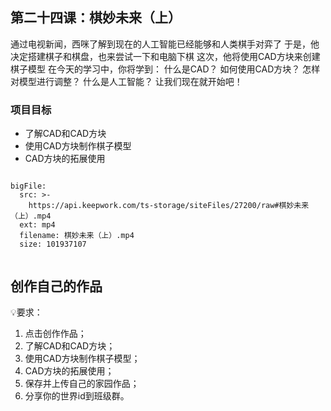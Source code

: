 <script>  window.global.courseIdentity = 'papa_planet-25' </script>
<script src="https://qiniu-public.keepwork.com/videoProcessEvent.js"></script>

## 第二十四课：棋妙未来（上）
通过电视新闻，西咪了解到现在的人工智能已经能够和人类棋手对弈了
于是，他决定搭建棋子和棋盘，也来尝试一下和电脑下棋
这次，他将使用CAD方块来创建棋子模型
在今天的学习中，你将学到：
什么是CAD？
如何使用CAD方块？
怎样对模型进行调整？
什么是人工智能？
让我们现在就开始吧！


### 项目目标
  - 了解CAD和CAD方块
  - 使用CAD方块制作棋子模型
  - CAD方块的拓展使用
  


```@BigFile

bigFile:
  src: >-
    https://api.keepwork.com/ts-storage/siteFiles/27200/raw#棋妙未来（上）.mp4
  ext: mp4
  filename: 棋妙未来（上）.mp4
  size: 101937107
          
```

 

## 创作自己的作品
  
💡要求：
1. 点击创作作品；
2. 了解CAD和CAD方块；
3. 使用CAD方块制作棋子模型；
4. CAD方块的拓展使用；
5. 保存并上传自己的家园作品；
6. 分享你的世界id到班级群。